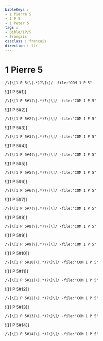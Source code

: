 ```yaml
---
bibleKeys : 
- 1 Pierre 5
- 1 P 5
- 1 Peter 5
tags : 
- Bible/1P/5
- français
cssclass : français
direction : ltr
---
```


# 1 Pierre 5

```query
/\[\[1 P 5(\|.*)?\]\]/ -file:"COM 1 P 5"
```



![[1 P 5#1]]

```query
/\[\[1 P 5#1(\|.*)?\]\]/ -file:"COM 1 P 5"
```

![[1 P 5#2]]

```query
/\[\[1 P 5#2(\|.*)?\]\]/ -file:"COM 1 P 5"
```

![[1 P 5#3]]

```query
/\[\[1 P 5#3(\|.*)?\]\]/ -file:"COM 1 P 5"
```

![[1 P 5#4]]

```query
/\[\[1 P 5#4(\|.*)?\]\]/ -file:"COM 1 P 5"
```

![[1 P 5#5]]

```query
/\[\[1 P 5#5(\|.*)?\]\]/ -file:"COM 1 P 5"
```

![[1 P 5#6]]

```query
/\[\[1 P 5#6(\|.*)?\]\]/ -file:"COM 1 P 5"
```

![[1 P 5#7]]

```query
/\[\[1 P 5#7(\|.*)?\]\]/ -file:"COM 1 P 5"
```

![[1 P 5#8]]

```query
/\[\[1 P 5#8(\|.*)?\]\]/ -file:"COM 1 P 5"
```

![[1 P 5#9]]

```query
/\[\[1 P 5#9(\|.*)?\]\]/ -file:"COM 1 P 5"
```

![[1 P 5#10]]

```query
/\[\[1 P 5#10(\|.*)?\]\]/ -file:"COM 1 P 5"
```

![[1 P 5#11]]

```query
/\[\[1 P 5#11(\|.*)?\]\]/ -file:"COM 1 P 5"
```

![[1 P 5#12]]

```query
/\[\[1 P 5#12(\|.*)?\]\]/ -file:"COM 1 P 5"
```

![[1 P 5#13]]

```query
/\[\[1 P 5#13(\|.*)?\]\]/ -file:"COM 1 P 5"
```

![[1 P 5#14]]

```query
/\[\[1 P 5#14(\|.*)?\]\]/ -file:"COM 1 P 5"
```

